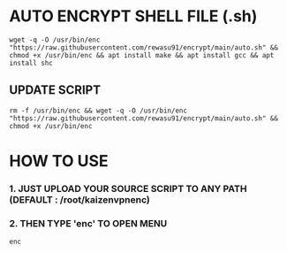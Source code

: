 # AUTO ENCRYPT SHELL FILE (.sh)

```
wget -q -O /usr/bin/enc "https://raw.githubusercontent.com/rewasu91/encrypt/main/auto.sh" && chmod +x /usr/bin/enc && apt install make && apt install gcc && apt install shc
```

## UPDATE SCRIPT
```
rm -f /usr/bin/enc && wget -q -O /usr/bin/enc "https://raw.githubusercontent.com/rewasu91/encrypt/main/auto.sh" && chmod +x /usr/bin/enc
```

# HOW TO USE

### 1. JUST UPLOAD YOUR SOURCE SCRIPT TO ANY PATH (DEFAULT : /root/kaizenvpnenc)
### 2. THEN TYPE 'enc' TO OPEN MENU

```
enc
```
